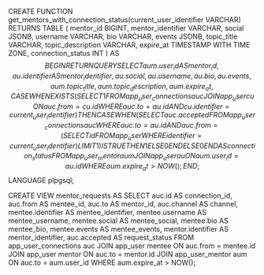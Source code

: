 CREATE FUNCTION get_mentors_with_connection_status(current_user_identifier VARCHAR)
RETURNS TABLE (
    mentor_id BIGINT,
    mentor_identifier VARCHAR,
    social JSONB,
    username VARCHAR,
    bio VARCHAR,
    events JSONB,
    topic_title VARCHAR,
    topic_description VARCHAR,
    expire_at TIMESTAMP WITH TIME ZONE,
    connection_status INT
) AS $$
BEGIN
    RETURN QUERY
    SELECT 
        aum.user_id AS mentor_id,
        au.identifier AS mentor_identifier,
        au.social,
        au.username,
        au.bio,
        au.events,
        aum.topic_title,
        aum.topic_description,
        aum.expire_at,
        CASE 
            WHEN EXISTS (
                SELECT 1
                FROM app_user_connections auc
                JOIN app_user cu ON auc.from = cu.id
                WHERE auc.to = au.id 
                AND cu.identifier = current_user_identifier
            ) THEN 
                CASE 
                    WHEN (SELECT auc.accepted FROM app_user_connections auc WHERE auc.to = au.id AND auc.from = (SELECT id FROM app_user WHERE identifier = current_user_identifier) LIMIT 1) IS TRUE THEN 1
                    ELSE 0
                END
            ELSE 0 
        END AS connection_status
    FROM 
        app_user_mentor aum
    JOIN 
        app_user au ON aum.user_id = au.id
    WHERE 
        aum.expire_at > NOW();
END;
$$ LANGUAGE plpgsql;







CREATE VIEW mentor_requests AS
SELECT 
    auc.id AS connection_id,
    auc.from AS mentee_id,
    auc.to AS mentor_id,
    auc.channel AS channel,
    mentee.identifier AS mentee_identifier,
    mentee.username AS mentee_username,
    mentee.social AS mentee_social,
    mentee.bio AS mentee_bio,
    mentee.events AS mentee_events,
    mentor.identifier AS mentor_identifier,
    auc.accepted AS request_status
FROM 
    app_user_connections auc
JOIN 
    app_user mentee ON auc.from = mentee.id
JOIN 
    app_user mentor ON auc.to = mentor.id
JOIN 
    app_user_mentor aum ON auc.to = aum.user_id
WHERE 
    aum.expire_at > NOW();
